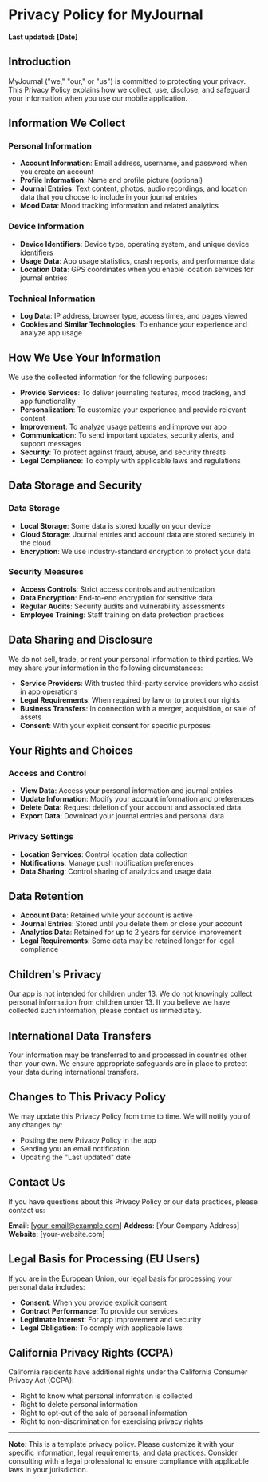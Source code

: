# Privacy Policy for MyJournal

**Last updated: [Date]**

## Introduction

MyJournal ("we," "our," or "us") is committed to protecting your privacy. This Privacy Policy explains how we collect, use, disclose, and safeguard your information when you use our mobile application.

## Information We Collect

### Personal Information
- **Account Information**: Email address, username, and password when you create an account
- **Profile Information**: Name and profile picture (optional)
- **Journal Entries**: Text content, photos, audio recordings, and location data that you choose to include in your journal entries
- **Mood Data**: Mood tracking information and related analytics

### Device Information
- **Device Identifiers**: Device type, operating system, and unique device identifiers
- **Usage Data**: App usage statistics, crash reports, and performance data
- **Location Data**: GPS coordinates when you enable location services for journal entries

### Technical Information
- **Log Data**: IP address, browser type, access times, and pages viewed
- **Cookies and Similar Technologies**: To enhance your experience and analyze app usage

## How We Use Your Information

We use the collected information for the following purposes:

- **Provide Services**: To deliver journaling features, mood tracking, and app functionality
- **Personalization**: To customize your experience and provide relevant content
- **Improvement**: To analyze usage patterns and improve our app
- **Communication**: To send important updates, security alerts, and support messages
- **Security**: To protect against fraud, abuse, and security threats
- **Legal Compliance**: To comply with applicable laws and regulations

## Data Storage and Security

### Data Storage
- **Local Storage**: Some data is stored locally on your device
- **Cloud Storage**: Journal entries and account data are stored securely in the cloud
- **Encryption**: We use industry-standard encryption to protect your data

### Security Measures
- **Access Controls**: Strict access controls and authentication
- **Data Encryption**: End-to-end encryption for sensitive data
- **Regular Audits**: Security audits and vulnerability assessments
- **Employee Training**: Staff training on data protection practices

## Data Sharing and Disclosure

We do not sell, trade, or rent your personal information to third parties. We may share your information in the following circumstances:

- **Service Providers**: With trusted third-party service providers who assist in app operations
- **Legal Requirements**: When required by law or to protect our rights
- **Business Transfers**: In connection with a merger, acquisition, or sale of assets
- **Consent**: With your explicit consent for specific purposes

## Your Rights and Choices

### Access and Control
- **View Data**: Access your personal information and journal entries
- **Update Information**: Modify your account information and preferences
- **Delete Data**: Request deletion of your account and associated data
- **Export Data**: Download your journal entries and personal data

### Privacy Settings
- **Location Services**: Control location data collection
- **Notifications**: Manage push notification preferences
- **Data Sharing**: Control sharing of analytics and usage data

## Data Retention

- **Account Data**: Retained while your account is active
- **Journal Entries**: Stored until you delete them or close your account
- **Analytics Data**: Retained for up to 2 years for service improvement
- **Legal Requirements**: Some data may be retained longer for legal compliance

## Children's Privacy

Our app is not intended for children under 13. We do not knowingly collect personal information from children under 13. If you believe we have collected such information, please contact us immediately.

## International Data Transfers

Your information may be transferred to and processed in countries other than your own. We ensure appropriate safeguards are in place to protect your data during international transfers.

## Changes to This Privacy Policy

We may update this Privacy Policy from time to time. We will notify you of any changes by:
- Posting the new Privacy Policy in the app
- Sending you an email notification
- Updating the "Last updated" date

## Contact Us

If you have questions about this Privacy Policy or our data practices, please contact us:

**Email**: [your-email@example.com]
**Address**: [Your Company Address]
**Website**: [your-website.com]

## Legal Basis for Processing (EU Users)

If you are in the European Union, our legal basis for processing your personal data includes:
- **Consent**: When you provide explicit consent
- **Contract Performance**: To provide our services
- **Legitimate Interest**: For app improvement and security
- **Legal Obligation**: To comply with applicable laws

## California Privacy Rights (CCPA)

California residents have additional rights under the California Consumer Privacy Act (CCPA):
- Right to know what personal information is collected
- Right to delete personal information
- Right to opt-out of the sale of personal information
- Right to non-discrimination for exercising privacy rights

---

**Note**: This is a template privacy policy. Please customize it with your specific information, legal requirements, and data practices. Consider consulting with a legal professional to ensure compliance with applicable laws in your jurisdiction.
